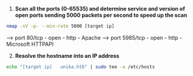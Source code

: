 1. **Scan all the ports (0-65535) and determine service and version of open ports sending 5000 packets per second to speed up the scan**
```bash
nmap -sV -p- --min-rate 5000 [target ip]
```
--> port 80/tcp - open - http - Apache
--> port 5985/tcp - open - http - Microsoft HTTPAPI


2. **Resolve the hostname into an IP address**
```bash
echo "[target ip]   unika.htb" | sudo tee -a /etc/hosts
```

